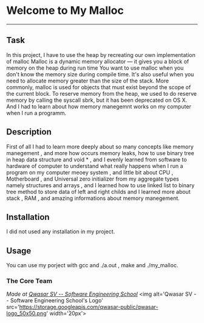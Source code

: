# Welcome to My Malloc
***

## Task

In this project, I have to use the heap by recreating our own implementation of malloc
Malloc is a dynamic memory allocator — it gives you a block of memory on the heap during run time
You want to use malloc when you don't know the memory size during compile time.
It's also useful when you need to allocate memory greater than the size of the stack.
More commonly, malloc is used for objects that must exist beyond the scope of the current block.
To reserve memory from the heap, we used to do reserve memory by calling the syscall sbrk, but it has been deprecated on OS X.
And I had to learn about how memory manegemnt works on my computer when I run a programm.

## Description

First of all I had to learn more deeply about so many concepts like memory manegement , and more how occurs memory leaks,
how to use binary tree in heap data structure and void * , and I evenly learned  from software to hardware of computer to understand
what really happens when I run a program on my computer meoey system , and little bit about CPU , Motherboard , and Universal zero initializer from
my aggregate types namely structures and arrays , and I learned how to use linked list to binary tree method to store data of  left and right childs
and I learned more about stack , RAM ,  and amazing informations about memory manegement.

## Installation

I did not used any installation in my project.

## Usage

You can use my porject with gcc and ./a.out  , make and ./my_malloc.

### The Core Team

<span><i>Made at <a href='https://qwasar.io'>Qwasar SV -- Software Engineering School</a></i></span>
<span><img alt='Qwasar SV -- Software Engineering School's Logo' src='https://storage.googleapis.com/qwasar-public/qwasar-logo_50x50.png' width='20px'></span>
